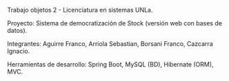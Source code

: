 
Trabajo objetos 2 - Licenciatura en sistemas UNLa.

Proyecto:  Sistema de democratización de Stock (versión web con bases de datos).

Integrantes: Aguirre Franco, Arriola Sebastian, Borsani Franco, Cazcarra Ignacio.

Herramientas de desarrollo: Spring Boot, MySQL (BD), Hibernate (ORM), MVC.